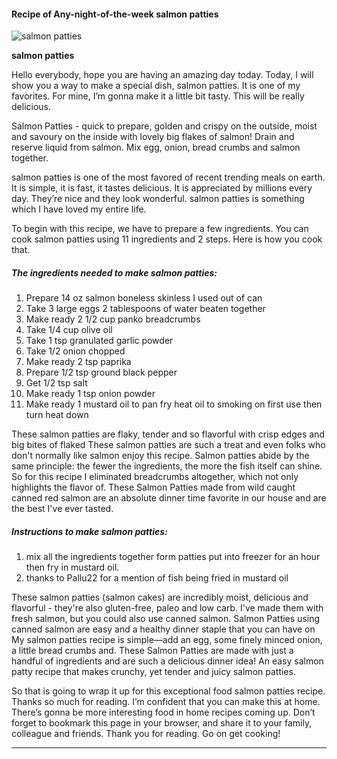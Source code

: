             

#### Recipe of Any-night-of-the-week salmon patties

![salmon patties](https://img-global.cpcdn.com/recipes/4922972850618368/751x532cq70/salmon-patties-recipe-main-photo.jpg)

**salmon patties**

Hello everybody, hope you are having an amazing day today. Today, I will show you a way to make a special dish, salmon patties. It is one of my favorites. For mine, I’m gonna make it a little bit tasty. This will be really delicious.

Salmon Patties - quick to prepare, golden and crispy on the outside, moist and savoury on the inside with lovely big flakes of salmon! Drain and reserve liquid from salmon. Mix egg, onion, bread crumbs and salmon together.

salmon patties is one of the most favored of recent trending meals on earth. It is simple, it is fast, it tastes delicious. It is appreciated by millions every day. They’re nice and they look wonderful. salmon patties is something which I have loved my entire life.

To begin with this recipe, we have to prepare a few ingredients. You can cook salmon patties using 11 ingredients and 2 steps. Here is how you cook that.

##### The ingredients needed to make salmon patties:

1.  Prepare 14 oz salmon boneless skinless I used out of can
2.  Take 3 large eggs 2 tablespoons of water beaten together
3.  Make ready 2 1/2 cup panko breadcrumbs
4.  Take 1/4 cup olive oil
5.  Take 1 tsp granulated garlic powder
6.  Take 1/2 onion chopped
7.  Make ready 2 tsp paprika
8.  Prepare 1/2 tsp ground black pepper
9.  Get 1/2 tsp salt
10.  Make ready 1 tsp onion powder
11.  Make ready 1 mustard oil to pan fry heat oil to smoking on first use then turn heat down

These salmon patties are flaky, tender and so flavorful with crisp edges and big bites of flaked These salmon patties are such a treat and even folks who don't normally like salmon enjoy this recipe. Salmon patties abide by the same principle: the fewer the ingredients, the more the fish itself can shine. So for this recipe I eliminated breadcrumbs altogether, which not only highlights the flavor of. These Salmon Patties made from wild caught canned red salmon are an absolute dinner time favorite in our house and are the best I've ever tasted.

##### Instructions to make salmon patties:

1.  mix all the ingredients together form patties put into freezer for an hour then fry in mustard oil.
2.  thanks to Pallu22 for a mention of fish being fried in mustard oil

These salmon patties (salmon cakes) are incredibly moist, delicious and flavorful - they're also gluten-free, paleo and low carb. I've made them with fresh salmon, but you could also use canned salmon. Salmon Patties using canned salmon are easy and a healthy dinner staple that you can have on My salmon patties recipe is simple—add an egg, some finely minced onion, a little bread crumbs and. These Salmon Patties are made with just a handful of ingredients and are such a delicious dinner idea! An easy salmon patty recipe that makes crunchy, yet tender and juicy salmon patties.

So that is going to wrap it up for this exceptional food salmon patties recipe. Thanks so much for reading. I’m confident that you can make this at home. There’s gonna be more interesting food in home recipes coming up. Don’t forget to bookmark this page in your browser, and share it to your family, colleague and friends. Thank you for reading. Go on get cooking!

* * *